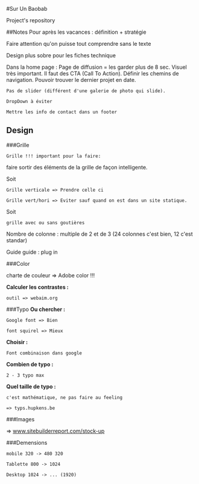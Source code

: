 #Sur Un Baobab

Project's repository

##Notes
Pour après les vacances : définition + stratégie

Faire attention qu'on puisse tout comprendre sans le texte

Design plus sobre pour les fiches technique

Dans la home page :
	Page de diffusion = les garder plus de 8 sec. Visuel très important.
	Il faut des CTA (Call To Action).
	Définir les chemins de navigation.
	Pouvoir trouver le dernier projet en date. 
	
	Pas de slider (différent d'une galerie de photo qui slide).
	
	DropDown à éviter
	
	Mettre les info de contact dans un footer
	
	
	
	
## Design

###Grille

	Grille !!! important pour la faire:

faire sortir des éléments de la grille de façon intelligente.

Soit
	
	Grille verticale => Prendre celle ci

	Grille vert/hori => Eviter sauf quand on est dans un site statique.


Soit

	grille avec ou sans goutières


Nombre de colonne : multiple de 2 et de 3 (24 colonnes c'est bien, 12 c'est standar)

Guide guide : plug in

###Color

charte de couleur => Adobe color !!!

**Calculer les contrastes :**

	outil => webaim.org

###Typo
**Ou chercher :**

	Google font => Bien

	font squirel => Mieux

**Choisir :**
	
	Font combinaison dans google
	
**Combien de typo :**

	2 - 3 typo max
	
**Quel taille de typo :**

	c'est mathématique, ne pas faire au feeling
	
	=> typs.hupkens.be
	
###Images

=> www.sitebuilderreport.com/stock-up

###Demensions

	mobile 320 -> 480 320

	Tablette 800 -> 1024

	Desktop 1024 -> ... (1920)